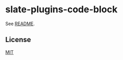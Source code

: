 # slate-plugins-code-block

See [README](https://github.com/udecode/slate-plugins).

## License

[MIT](../../LICENSE)
